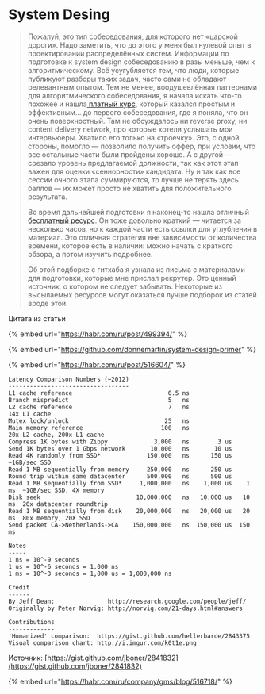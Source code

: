 # System Desing

> Пожалуй, это тип собеседования, для которого нет «царской дороги». Надо заметить, что до этого у меня был нулевой опыт в проектировании распределённых систем. Информации по подготовке к system design собеседованию в разы меньше, чем к алгоритмическому. Всё усугубляется тем, что люди, которые публикуют разборы таких задач, часто сами не обладают релевантным опытом. Тем не менее, воодушевлённая паттернами для алгоритмического собеседования, я начала искать что-то похожее и нашла[ платный курс](https://www.educative.io/courses/grokking-the-system-design-interview), который казался простым и эффективным… до первого собеседования, где я поняла, что он очень поверхностный. Там не обсуждалось ни reverse proxy, ни content delivery network, про которые хотели услышать мои интервьюеры. Хватило его только на «троечку». Это, с одной стороны, помогло — позволило получить оффер, при условии, что все остальные части были пройдены хорошо. А с другой — срезало уровень предлагаемой должности, так как этот этап важен для оценки «сениорности» кандидата. Ну и так как все сессии очного этапа суммируются, то лучше не терять здесь баллов — их может просто не хватить для положительного результата.  
>   
> Во время дальнейшей подготовки я наконец-то нашла отличный[ бесплатный ресурс](https://github.com/donnemartin/system-design-primer). Он тоже довольно краткий — читается за несколько часов, но к каждой части есть ссылки для углубления в материал. Это отличная стратегия вне зависимости от количества времени, которое есть в наличии: можно начать с краткого обзора, а потом изучить подробнее.  
>   
> Об этой подборке с гитхаба я узнала из письма с материалами для подготовки, которые мне прислал рекрутер. Это ценный источник, о котором не следует забывать. Некоторые из высылаемых ресурсов могут оказаться лучше подборок из статей вроде этой.

Цитата из статьи

{% embed url="https://habr.com/ru/post/499394/" %}



{% embed url="https://github.com/donnemartin/system-design-primer" %}

{% embed url="https://habr.com/ru/post/516604/" %}

```text
Latency Comparison Numbers (~2012)
----------------------------------
L1 cache reference                           0.5 ns
Branch mispredict                            5   ns
L2 cache reference                           7   ns                      14x L1 cache
Mutex lock/unlock                           25   ns
Main memory reference                      100   ns                      20x L2 cache, 200x L1 cache
Compress 1K bytes with Zippy             3,000   ns        3 us
Send 1K bytes over 1 Gbps network       10,000   ns       10 us
Read 4K randomly from SSD*             150,000   ns      150 us          ~1GB/sec SSD
Read 1 MB sequentially from memory     250,000   ns      250 us
Round trip within same datacenter      500,000   ns      500 us
Read 1 MB sequentially from SSD*     1,000,000   ns    1,000 us    1 ms  ~1GB/sec SSD, 4X memory
Disk seek                           10,000,000   ns   10,000 us   10 ms  20x datacenter roundtrip
Read 1 MB sequentially from disk    20,000,000   ns   20,000 us   20 ms  80x memory, 20X SSD
Send packet CA->Netherlands->CA    150,000,000   ns  150,000 us  150 ms

Notes
-----
1 ns = 10^-9 seconds
1 us = 10^-6 seconds = 1,000 ns
1 ms = 10^-3 seconds = 1,000 us = 1,000,000 ns

Credit
------
By Jeff Dean:               http://research.google.com/people/jeff/
Originally by Peter Norvig: http://norvig.com/21-days.html#answers

Contributions
-------------
'Humanized' comparison:  https://gist.github.com/hellerbarde/2843375
Visual comparison chart: http://i.imgur.com/k0t1e.png
```

Источник: [https://gist.github.com/jboner/2841832](https://gist.github.com/jboner/2841832)

{% embed url="https://habr.com/ru/company/gms/blog/516718/" %}



